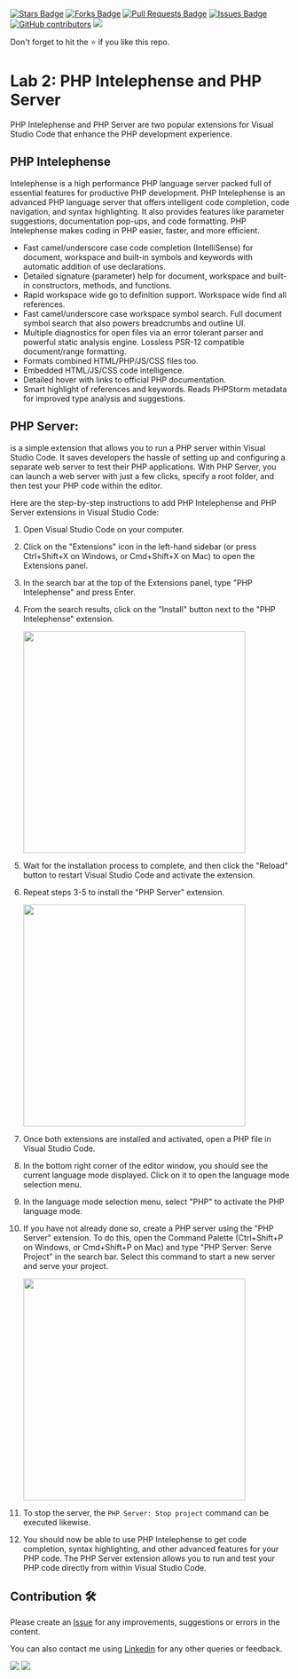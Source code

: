 <a href="https://github.com/drshahizan/learn-php/stargazers"><img src="https://img.shields.io/github/stars/drshahizan/learn-php" alt="Stars Badge"/></a>
<a href="https://github.com/drshahizan/learn-php/network/members"><img src="https://img.shields.io/github/forks/drshahizan/learn-php" alt="Forks Badge"/></a>
<a href="https://github.com/drshahizan/learn-php/pulls"><img src="https://img.shields.io/github/issues-pr/drshahizan/learn-php" alt="Pull Requests Badge"/></a>
<a href="https://github.com/drshahizan/learn-php/issues"><img src="https://img.shields.io/github/issues/drshahizan/learn-php" alt="Issues Badge"/></a>
<a href="https://github.com/drshahizan/learn-php/graphs/contributors"><img alt="GitHub contributors" src="https://img.shields.io/github/contributors/drshahizan/learn-php?color=2b9348"></a>
![](https://visitor-badge.glitch.me/badge?page_id=drshahizan/learn-php)

Don't forget to hit the :star: if you like this repo.

# Lab 2: PHP Intelephense and PHP Server

PHP Intelephense and PHP Server are two popular extensions for Visual Studio Code that enhance the PHP development experience.

## PHP Intelephense
Intelephense is a high performance PHP language server packed full of essential features for productive PHP development. PHP Intelephense is an advanced PHP language server that offers intelligent code completion, code navigation, and syntax highlighting. It also provides features like parameter suggestions, documentation pop-ups, and code formatting. PHP Intelephense makes coding in PHP easier, faster, and more efficient.
- Fast camel/underscore case code completion (IntelliSense) for document, workspace and built-in symbols and keywords with automatic addition of use declarations.
- Detailed signature (parameter) help for document, workspace and built-in constructors, methods, and functions.
- Rapid workspace wide go to definition support. Workspace wide find all references.
- Fast camel/underscore case workspace symbol search. Full document symbol search that also powers breadcrumbs and outline UI.
- Multiple diagnostics for open files via an error tolerant parser and powerful static analysis engine. Lossless PSR-12 compatible document/range formatting.
- Formats combined HTML/PHP/JS/CSS files too.
- Embedded HTML/JS/CSS code intelligence.
- Detailed hover with links to official PHP documentation.
- Smart highlight of references and keywords. Reads PHPStorm metadata for improved type analysis and suggestions.

## PHP Server: 
is a simple extension that allows you to run a PHP server within Visual Studio Code. It saves developers the hassle of setting up and configuring a separate web server to test their PHP applications. With PHP Server, you can launch a web server with just a few clicks, specify a root folder, and then test your PHP code within the editor.

Here are the step-by-step instructions to add PHP Intelephense and PHP Server extensions in Visual Studio Code:

1. Open Visual Studio Code on your computer.
2. Click on the "Extensions" icon in the left-hand sidebar (or press Ctrl+Shift+X on Windows, or Cmd+Shift+X on Mac) to open the Extensions panel.
3. In the search bar at the top of the Extensions panel, type "PHP Intelephense" and press Enter.
4. From the search results, click on the "Install" button next to the "PHP Intelephense" extension.

    <img src="./download/lab2-1.png" width="400" />

5. Wait for the installation process to complete, and then click the "Reload" button to restart Visual Studio Code and activate the extension.
6. Repeat steps 3-5 to install the "PHP Server" extension.

    <img src="./download/lab2-2.png" width="400" />

7. Once both extensions are installed and activated, open a PHP file in Visual Studio Code.
8. In the bottom right corner of the editor window, you should see the current language mode displayed. Click on it to open the language mode selection menu.
9. In the language mode selection menu, select "PHP" to activate the PHP language mode.
10. If you have not already done so, create a PHP server using the "PHP Server" extension. To do this, open the Command Palette (Ctrl+Shift+P on Windows, or Cmd+Shift+P on Mac) and type "PHP Server: Serve Project" in the search bar. Select this command to start a new server and serve your project.

    <img src="./download/lab2-3.png" width="400" />

11. To stop the server, the `PHP Server: Stop project` command can be executed likewise.
12. You should now be able to use PHP Intelephense to get code completion, syntax highlighting, and other advanced features for your PHP code. The PHP Server extension allows you to run and test your PHP code directly from within Visual Studio Code.

## Contribution 🛠️
Please create an [Issue](https://github.com/drshahizan/learn-php/issues) for any improvements, suggestions or errors in the content.

You can also contact me using [Linkedin](https://www.linkedin.com/in/drshahizan/) for any other queries or feedback.

![](https://komarev.com/ghpvc/?username=drshahizan&label=Views&color=0e75b6&style=flat)
![](https://hit.yhype.me/github/profile?user_id=81284918)

